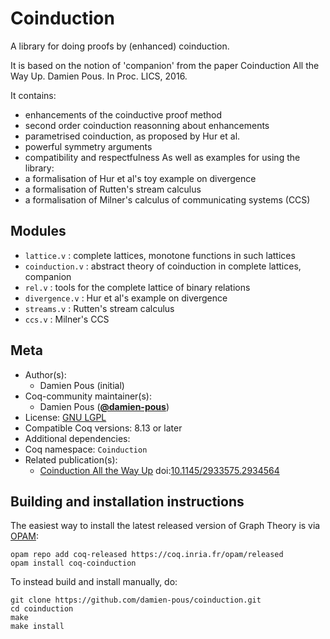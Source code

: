 # Coinduction

A library for doing proofs by (enhanced) coinduction.

It is based on the notion of 'companion' from the paper
Coinduction All the Way Up. Damien Pous. In Proc. LICS, 2016.

It contains:
 - enhancements of the coinductive proof method
 - second order coinduction reasonning about enhancements
 - parametrised coinduction, as proposed by Hur et al.
 - powerful symmetry arguments
 - compatibility and respectfulness
As well as examples for using the library: 
 - a formalisation of Hur et al's toy example on divergence 
 - a formalisation of Rutten's stream calculus
 - a formalisation of Milner's calculus of communicating systems (CCS)
 
## Modules
 + `lattice.v`     : complete lattices, monotone functions in such lattices
 + `coinduction.v` : abstract theory of coinduction in complete lattices, companion
 + `rel.v`         : tools for the complete lattice of binary relations
 + `divergence.v`  : Hur et al's example on divergence 
 + `streams.v`     : Rutten's stream calculus 
 + `ccs.v`         : Milner's CCS 

## Meta

- Author(s):
  - Damien Pous (initial)
- Coq-community maintainer(s):
  - Damien Pous ([**@damien-pous**](https://github.com/damien-pous))
- License: [GNU LGPL](LICENSE)
- Compatible Coq versions: 8.13 or later
- Additional dependencies:
- Coq namespace: `Coinduction`
- Related publication(s):
  - [Coinduction All the Way Up](https://hal.archives-ouvertes.fr/hal-01259622) doi:[10.1145/2933575.2934564](http://dx.doi.org/10.1145/2933575.2934564)

## Building and installation instructions

The easiest way to install the latest released version of Graph Theory
is via [OPAM](https://opam.ocaml.org/doc/Install.html):

```shell
opam repo add coq-released https://coq.inria.fr/opam/released
opam install coq-coinduction
```

To instead build and install manually, do:

``` shell
git clone https://github.com/damien-pous/coinduction.git
cd coinduction
make
make install
```
